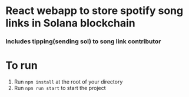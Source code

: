 # React webapp to store spotify song links in Solana blockchain
### Includes tipping(sending sol) to song link contributor

# To run
1. Run `npm install` at the root of your directory
2. Run `npm run start` to start the project
